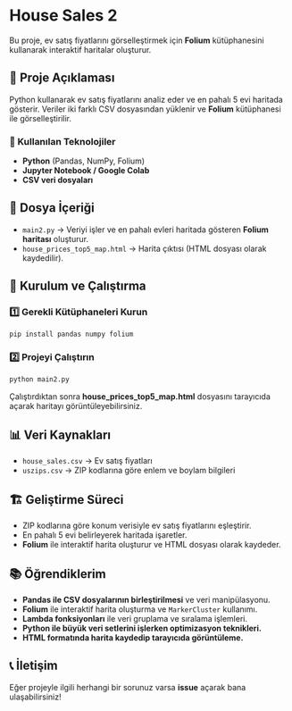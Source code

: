 # House Sales 2

Bu proje, ev satış fiyatlarını görselleştirmek için **Folium** kütüphanesini kullanarak interaktif haritalar oluşturur.

## 📌 Proje Açıklaması

Python kullanarak ev satış fiyatlarını analiz eder ve en pahalı 5 evi haritada gösterir. Veriler iki farklı CSV dosyasından yüklenir ve **Folium** kütüphanesi ile görselleştirilir.

### 🔹 Kullanılan Teknolojiler
- **Python** (Pandas, NumPy, Folium)
- **Jupyter Notebook / Google Colab**
- **CSV veri dosyaları**

## 📂 Dosya İçeriği
- `main2.py` → Veriyi işler ve en pahalı evleri haritada gösteren **Folium haritası** oluşturur.
- `house_prices_top5_map.html` → Harita çıktısı (HTML dosyası olarak kaydedilir).

## 🚀 Kurulum ve Çalıştırma
### 1️⃣ Gerekli Kütüphaneleri Kurun
```bash
pip install pandas numpy folium
```

### 2️⃣ Projeyi Çalıştırın
```bash
python main2.py
```
Çalıştırdıktan sonra **house_prices_top5_map.html** dosyasını tarayıcıda açarak haritayı görüntüleyebilirsiniz.

## 📊 Veri Kaynakları
- `house_sales.csv` → Ev satış fiyatları
- `uszips.csv` → ZIP kodlarına göre enlem ve boylam bilgileri

## 🏗 Geliştirme Süreci
- ZIP kodlarına göre konum verisiyle ev satış fiyatlarını eşleştirir.
- En pahalı 5 evi belirleyerek haritada işaretler.
- **Folium** ile interaktif harita oluşturur ve HTML dosyası olarak kaydeder.

## 📚 Öğrendiklerim
- **Pandas ile CSV dosyalarının birleştirilmesi** ve veri manipülasyonu.
- **Folium** ile interaktif harita oluşturma ve `MarkerCluster` kullanımı.
- **Lambda fonksiyonları** ile veri gruplama ve sıralama işlemleri.
- **Python ile büyük veri setlerini işlerken optimizasyon teknikleri.**
- **HTML formatında harita kaydedip tarayıcıda görüntüleme.**

## 📞 İletişim
Eğer projeyle ilgili herhangi bir sorunuz varsa **issue** açarak bana ulaşabilirsiniz!

